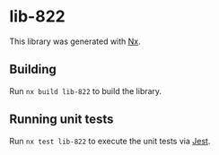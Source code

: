 # lib-822

This library was generated with [Nx](https://nx.dev).

## Building

Run `nx build lib-822` to build the library.

## Running unit tests

Run `nx test lib-822` to execute the unit tests via [Jest](https://jestjs.io).

